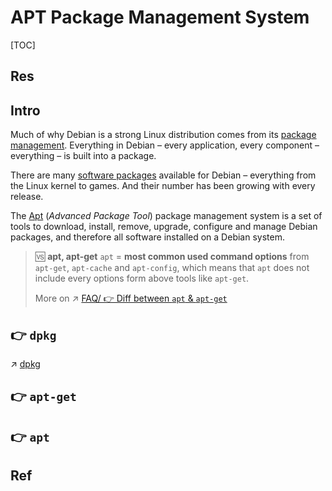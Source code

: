 # APT Package Management System

[TOC]



## Res


## Intro
Much of why Debian is a strong Linux distribution comes from its [package management](https://en.wikipedia.org/wiki/Package_manager). Everything in Debian – every application, every component – everything – is built into a package. 

There are many [software packages](https://wiki.debian.org/Software) available for Debian – everything from the Linux kernel to games. And their number has been growing with every release. 

The [Apt](https://wiki.debian.org/Apt) (*Advanced Package Tool*) package management system is a set of tools to download, install, remove, upgrade, configure and manage Debian packages, and therefore all software installed on a Debian system.

> 🆚  **apt, apt-get**
> `apt` = **most common used command options** from `apt-get`, `apt-cache` and `apt-config`, which means that `apt` does not include every options form above tools like `apt-get`.
>
> More on ↗ [FAQ/ 👉 Diff between `apt` & `apt-get`](../../../Linux%20(Derived%20From%20UNIX%20Family)/Linux%20Distros/FAQ.md#👉%20Diff%20between%20`apt`%20&%20`apt-get`)



## 👉 `dpkg`
↗ [dpkg](dpkg.md)


## 👉 `apt-get`



## 👉 `apt`



## Ref


